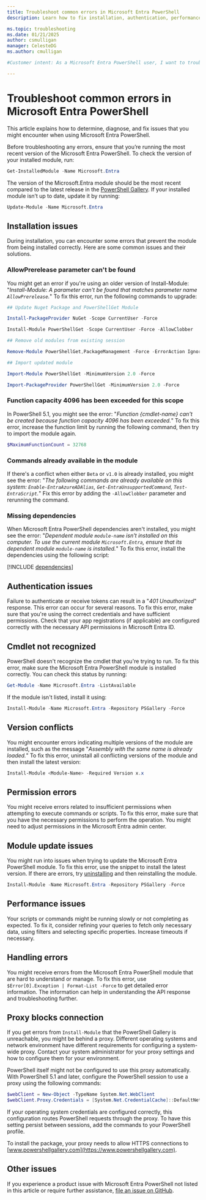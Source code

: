 ```yaml
---
title: Troubleshoot common errors in Microsoft Entra PowerShell
description: Learn how to fix installation, authentication, performance, and other issues in Microsoft Entra PowerShell.

ms.topic: troubleshooting
ms.date: 01/21/2025
author: csmulligan
manager: CelesteDG
ms.author: cmulligan

#Customer intent: As a Microsoft Entra PowerShell user, I want to troubleshoot and fix common errors, so that I can ensure the smooth operation of my scripts and commands.

---
```


# Troubleshoot common errors in Microsoft Entra PowerShell

This article explains how to determine, diagnose, and fix issues that you might encounter when using Microsoft Entra PowerShell.

Before troubleshooting any errors, ensure that you’re running the most recent version of the Microsoft Entra PowerShell. To check the version of your installed module, run:

```powershell
Get-InstalledModule -Name Microsoft.Entra
```

The version of the Microsoft.Entra module should be the most recent compared to the latest release in the [PowerShell Gallery](https://aka.ms/entra/ps/gallery). If your installed module isn’t up to date, update it by running:

```powershell
Update-Module -Name Microsoft.Entra
```

## Installation issues

During installation, you can encounter some errors that prevent the module from being installed correctly. Here are some common issues and their solutions.

### AllowPrerelease parameter can't be found

You might get an error if you're using an older version of Install-Module: "_Install-Module: A parameter can't be found that matches parameter name `AllowPrerelease`._"
To fix this error, run the following commands to upgrade:

```powershell
## Update Nuget Package and PowerShellGet Module 

Install-PackageProvider NuGet -Scope CurrentUser -Force 

Install-Module PowerShellGet -Scope CurrentUser -Force -AllowClobber 

## Remove old modules from existing session 

Remove-Module PowerShellGet,PackageManagement -Force -ErrorAction Ignore 

## Import updated module 

Import-Module PowerShellGet -MinimumVersion 2.0 -Force 

Import-PackageProvider PowerShellGet -MinimumVersion 2.0 -Force 
```

### Function capacity 4096 has been exceeded for this scope

In PowerShell 5.1, you might see the error: "_Function {cmdlet-name} can't be created because function capacity 4096 has been exceeded._" To fix this error, increase the function limit by running the following command, then try to import the module again.

```powershell
$MaximumFunctionCount = 32768
```

### Commands already available in the module

If there's a conflict when either `Beta` or `v1.0` is already installed, you might see the error: "_The following commands are already available on this system: `Enable-EntraAzureADAlias`, `Get-EntraUnsupportedCommand`, `Test-EntraScript`._"
Fix this error by adding the `-AllowClobber` parameter and rerunning the command.

### Missing dependencies

When Microsoft Entra PowerShell dependencies aren't installed, you might see the error: "_Dependent module `module-name` isn't installed on this computer. To use the current module `Microsoft.Entra`, ensure that its dependent module `module-name` is installed._"
To fix this error, install the dependencies using the following script:

[!INCLUDE [dependencies](../includes/install-entra-powershell-dependencies.md)]

## Authentication issues

Failure to authenticate or receive tokens can result in a "_401 Unauthorized_" response. This error can occur for several reasons.
To fix this error, make sure that you're using the correct credentials and have sufficient permissions. Check that your app registrations (if applicable) are configured correctly with the necessary API permissions in Microsoft Entra ID.

## Cmdlet not recognized

PowerShell doesn't recognize the cmdlet that you're trying to run.
To fix this error, make sure the Microsoft Entra PowerShell module is installed correctly. You can check this status by running:

```powershell
Get-Module -Name Microsoft.Entra -ListAvailable
```

If the module isn't listed, install it using:

```powershell
Install-Module -Name Microsoft.Entra -Repository PSGallery -Force
```

## Version conflicts

You might encounter errors indicating multiple versions of the module are installed, such as the message "_Assembly with the same name is already loaded._"
To fix this error, uninstall all conflicting versions of the module and then install the latest version:

```powershell
Install-Module <Module-Name> -Required Version x.x
```

## Permission errors

You might receive errors related to insufficient permissions when attempting to execute commands or scripts.
To fix this error, make sure that you have the necessary permissions to perform the operation. You might need to adjust permissions in the Microsoft Entra admin center.

## Module update issues

You might run into issues when trying to update the Microsoft Entra PowerShell module.
To fix this error, use the snippet to install the latest version. If there are errors, try [uninstalling](installation.md#uninstall-the-module) and then reinstalling the module.

```powershell
Install-Module -Name Microsoft.Entra -Repository PSGallery -Force
```

## Performance issues

Your scripts or commands might be running slowly or not completing as expected.
To fix it, consider refining your queries to fetch only necessary data, using filters and selecting specific properties. Increase timeouts if necessary.

## Handling errors

You might receive errors from the Microsoft Entra PowerShell module that are hard to understand or manage.
To fix this error, use `$Error[0].Exception | Format-List -Force` to get detailed error information. The information can help in understanding the API response and troubleshooting further.

## Proxy blocks connection

If you get errors from `Install-Module` that the PowerShell Gallery is unreachable, you might be behind a proxy. Different operating systems and network environment have different requirements for configuring a system-wide proxy. Contact your system administrator for your proxy settings and how to configure them for your environment.

PowerShell itself might not be configured to use this proxy automatically. With PowerShell 5.1 and later, configure the PowerShell session to use a proxy using the following commands:

```powershell
$webClient = New-Object -TypeName System.Net.WebClient
$webClient.Proxy.Credentials = [System.Net.CredentialCache]::DefaultNetworkCredentials
```

If your operating system credentials are configured correctly, this configuration routes PowerShell
requests through the proxy. To have this setting persist between sessions, add the commands to your
PowerShell profile.

To install the package, your proxy needs to allow HTTPS connections to [www.powershellgallery.com](https://www.powershellgallery.com).

## Other issues

If you experience a product issue with Microsoft Entra PowerShell not listed in this article or require
further assistance, [file an issue on GitHub](https://github.com/microsoftgraph/entra-powershell/issues).